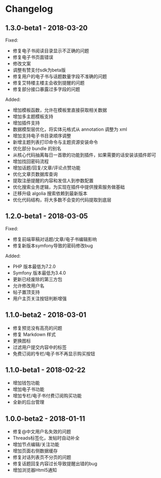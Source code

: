 # Changelog

## 1.3.0-beta1 - 2018-03-20

Fixed:

- 修复电子书阅读目录显示不正确的问题
- 修复电子书页面错误
- 修改文案
- 调整有赞支付sdk为beta版
- 修复用户的电子书与话题数量字段不准确的问题
- 修复艾特楼主楼主会收到提醒的问题
- 修复部分接口暴露过多字段的问题

Added:

- 增加模板函数，允许在模板里直接获取相关数据
- 增加多主题模板支持
- 增加插件支持
- 数据模型层优化，将实体元格式从 annotation 调整为 xml
- 增加支持电子书目录顺序调整
- 新增主题列表打印命令与主题资源安装命令
- 优化部分 bundle 的别名
- 从核心代码抽离每日一首歌的功能到插件，如果需要的话安装该插件即可
- 增加找回密码流程
- 增加话题/回复/文章/评论点赞功能
- 优化文章页数据库查询
- 提取注册提醒的内容和发信人到参数配置
- 优化搜索业务逻辑，为实现在插件中提供搜索服务做基础
- 迁移升级 algolia 搜索依赖到最新版本
- 优化代码结构，将大多数不会变的代码提取到底层


## 1.2.0-beta1 - 2018-03-05

Fixed:

- 修复前端草稿对话题/文章/电子书编辑影响
- 修复新版本symfony导致的密码修改bug


Added:

- PHP 版本最低为7.2.0
- Symfony 版本最低为3.4.0
- 更新已经废除的第三方包
- 允许修改用户名
- 帖子置顶支持
- 用户主页关注按钮判断增强


## 1.1.0-beta2 - 2018-03-01

- 修复预览没有高亮的问题
- 修复 Markdown 样式
- 更换图标
- 过滤用户提交内容中的标签
- 免费订阅的专栏/电子书不再显示购买按钮


## 1.1.0-beta1 - 2018-02-22
- 增加钱包功能
- 增加电子书功能
- 增加专栏/电子书付费订阅购买功能
- 全新的后台管理

## 1.0.0-beta2 - 2018-01-11
- 修复@中文用户名失效的问题
- Threads标签化，发帖时自动补全
- 增加节点编辑/关注功能
- 增加页面右侧数据缓存
- 修复对话列表页不分页的问题
- 修复话题回复内容过长导致提醒出错的bug
- 增加浏览器Html5通知
